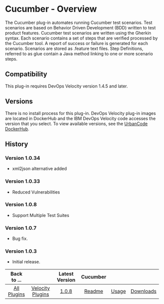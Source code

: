 
# Cucumber - Overview

The Cucumber plug-in automates running Cucumber test scenarios. Test scenarios are based on Behavior Driven Development (BDD) written to test product features. Cucumber test scenarios are written using the Gherkin syntax. Each scenario contains a set of steps that are verified processed by the Cucumber tool. A report of success or failure is generated for each scenario. Scenarios are stored as .feature text files. Step Definitions, referred to as glue contain a Java method linking to one or more scenario steps.

## Compatibility

This plug-in requires DevOps Velocity version 1.4.5 and later.

## Versions

There is no install process for this plug-in. DevOps Velocity plug-in images are located in DockerHub and the IBM DevOps Velocity code accesses the version that you select. To view available versions, see the [UrbanCode DockerHub](https://hub.docker.com/r/urbancode/ucv-ext-cucumber/tags).


## History

### Version 1.0.34

* xml2json alternative added

### Version 1.0.33

* Reduced Vulnerabilities

### Version 1.0.8

* Support Multiple Test Suites

### Version 1.0.7

* Bug fix.

### Version 1.0.3

* Initial release.


|Back to ...||Latest Version|Cucumber |||
| :---: | :---: | :---: | :---: | :---: | :---: |
|[All Plugins](../../index.md)|[Velocity Plugins](../README.md)|[1.0.8](https://raw.githubusercontent.com/UrbanCode/IBM-UCV-PLUGINS/main/files/ucv-ext-cucumber/ucv-ext-cucumber-1.0.8.tar.zip)|[Readme](README.md)|[Usage](usage.md)|[Downloads](downloads.md)|
